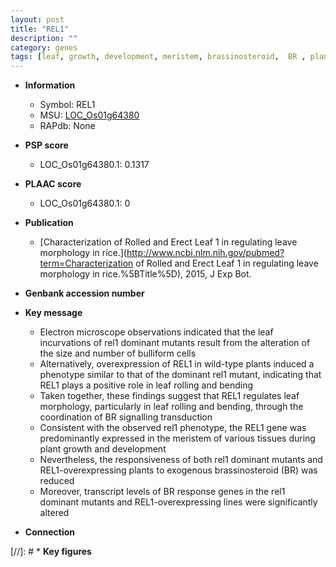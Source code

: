 ```yaml
---
layout: post
title: "REL1"
description: ""
category: genes
tags: [leaf, growth, development, meristem, brassinosteroid,  BR , plant growth, leaf rolling]
---
```


* **Information**  
    + Symbol: REL1  
    + MSU: [LOC_Os01g64380](http://rice.plantbiology.msu.edu/cgi-bin/ORF_infopage.cgi?orf=LOC_Os01g64380)  
    + RAPdb: None  

* **PSP score**  
    + LOC_Os01g64380.1: 0.1317 

* **PLAAC score**  
    + LOC_Os01g64380.1: 0 

* **Publication**  
    + [Characterization of Rolled and Erect Leaf 1 in regulating leave morphology in rice.](http://www.ncbi.nlm.nih.gov/pubmed?term=Characterization of Rolled and Erect Leaf 1 in regulating leave morphology in rice.%5BTitle%5D), 2015, J Exp Bot.

* **Genbank accession number**  

* **Key message**  
    + Electron microscope observations indicated that the leaf incurvations of rel1 dominant mutants result from the alteration of the size and number of bulliform cells
    + Alternatively, overexpression of REL1 in wild-type plants induced a phenotype similar to that of the dominant rel1 mutant, indicating that REL1 plays a positive role in leaf rolling and bending
    + Taken together, these findings suggest that REL1 regulates leaf morphology, particularly in leaf rolling and bending, through the coordination of BR signalling transduction
    + Consistent with the observed rel1 phenotype, the REL1 gene was predominantly expressed in the meristem of various tissues during plant growth and development
    + Nevertheless, the responsiveness of both rel1 dominant mutants and REL1-overexpressing plants to exogenous brassinosteroid (BR) was reduced
    + Moreover, transcript levels of BR response genes in the rel1 dominant mutants and REL1-overexpressing lines were significantly altered

* **Connection**  

[//]: # * **Key figures**  


